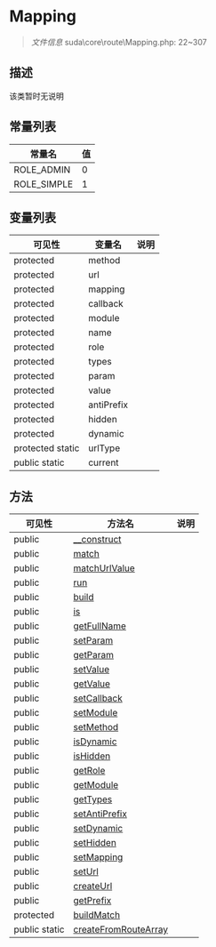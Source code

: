 #  Mapping 

> *文件信息* suda\core\route\Mapping.php: 22~307



## 描述

该类暂时无说明


## 常量列表
| 常量名  |  值|
|--------|----|
|ROLE_ADMIN | 0 | 
|ROLE_SIMPLE | 1 | 





## 变量列表
| 可见性 |  变量名   | 说明 |
|--------|----|------|
| protected   | method | | 
| protected   | url | | 
| protected   | mapping | | 
| protected   | callback | | 
| protected   | module | | 
| protected   | name | | 
| protected   | role | | 
| protected   | types | | 
| protected   | param | | 
| protected   | value | | 
| protected   | antiPrefix | | 
| protected   | hidden | | 
| protected   | dynamic | | 
| protected static  | urlType | | 
| public static  | current | | 



## 方法


| 可见性 | 方法名 | 说明 |
|--------|-------|------|
| public |[__construct](Mapping/__construct.md) |  |
| public |[match](Mapping/match.md) |  |
| public |[matchUrlValue](Mapping/matchUrlValue.md) |  |
| public |[run](Mapping/run.md) |  |
| public |[build](Mapping/build.md) |  |
| public |[is](Mapping/is.md) |  |
| public |[getFullName](Mapping/getFullName.md) |  |
| public |[setParam](Mapping/setParam.md) |  |
| public |[getParam](Mapping/getParam.md) |  |
| public |[setValue](Mapping/setValue.md) |  |
| public |[getValue](Mapping/getValue.md) |  |
| public |[setCallback](Mapping/setCallback.md) |  |
| public |[setModule](Mapping/setModule.md) |  |
| public |[setMethod](Mapping/setMethod.md) |  |
| public |[isDynamic](Mapping/isDynamic.md) |  |
| public |[isHidden](Mapping/isHidden.md) |  |
| public |[getRole](Mapping/getRole.md) |  |
| public |[getModule](Mapping/getModule.md) |  |
| public |[getTypes](Mapping/getTypes.md) |  |
| public |[setAntiPrefix](Mapping/setAntiPrefix.md) |  |
| public |[setDynamic](Mapping/setDynamic.md) |  |
| public |[setHidden](Mapping/setHidden.md) |  |
| public |[setMapping](Mapping/setMapping.md) |  |
| public |[setUrl](Mapping/setUrl.md) |  |
| public |[createUrl](Mapping/createUrl.md) |  |
| public |[getPrefix](Mapping/getPrefix.md) |  |
| protected |[buildMatch](Mapping/buildMatch.md) |  |
| public static|[createFromRouteArray](Mapping/createFromRouteArray.md) |  |

